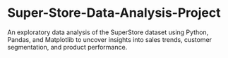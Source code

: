 # Super-Store-Data-Analysis-Project
An exploratory data analysis of the SuperStore dataset using Python, Pandas, and Matplotlib to uncover insights into sales trends, customer segmentation, and product performance.

